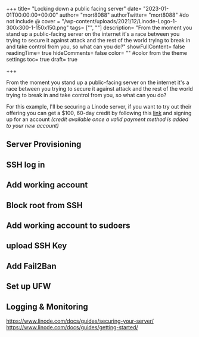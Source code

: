 +++
title= "Locking down a public facing server"
date= "2023-01-01T00:00:00+00:00"
author= "mort8088"
authorTwitter= "mort8088" #do not include @
cover = "/wp-content/uploads/2021/12/Linode-Logo-1-300x300-1-150x150.png"
tags= ["", ""]
description= "From the moment you stand up a public-facing server on the internet it's a race between you trying to secure it against attack and the rest of the world trying to break in and take control from you, so what can you do?"
showFullContent= false
readingTime= true
hideComments= false
color= "" #color from the theme settings
toc= true
draft= true

+++

From the moment you stand up a public-facing server on the internet it's a race between you trying to secure it against attack and the rest of the world trying to break in and take control from you, so what can you do?

For this example, I'll be securing a Linode server, if you want to try out their offering you can get a $100, 60-day credit by following this <a href="https://www.linode.com/?r=fdcaaa93951a6623d02f2e27276a8c4a2a350611">link</a> and signing up for an account *(credit available once a valid payment method is added to your new account)*

## Server Provisioning

## SSH log in

## Add working account

## Block root from SSH

## Add working account to sudoers

## upload SSH Key

## Add Fail2Ban

## Set up UFW

## Logging & Monitoring

https://www.linode.com/docs/guides/securing-your-server/  
https://www.linode.com/docs/guides/getting-started/

 [1]: https://www.linode.com/?r=fdcaaa93951a6623d02f2e27276a8c4a2a350611

